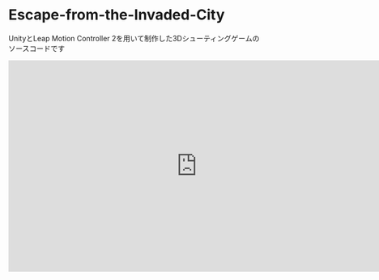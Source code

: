 # Escape-from-the-Invaded-City
UnityとLeap Motion Controller 2を用いて制作した3Dシューティングゲームのソースコードです
<iframe width="743" height="418" src="https://www.youtube.com/embed/n9LwsK46Pec" title="Leap Motion Providerを使用したステルスシューティングゲーム" frameborder="0" allow="accelerometer; autoplay; clipboard-write; encrypted-media; gyroscope; picture-in-picture; web-share" referrerpolicy="strict-origin-when-cross-origin" allowfullscreen></iframe>
